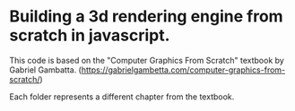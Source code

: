 # Building a 3d rendering engine from scratch in javascript.
This code is based on the "Computer Graphics From Scratch" textbook by Gabriel Gambatta. (https://gabrielgambetta.com/computer-graphics-from-scratch/)

Each folder represents a different chapter from the textbook.
